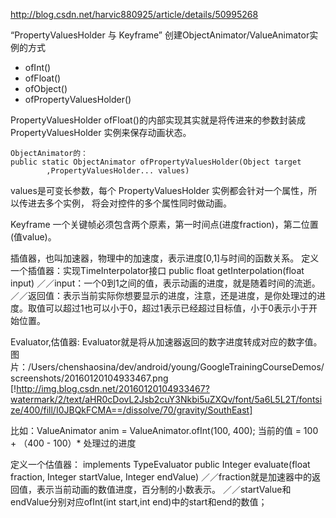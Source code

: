 http://blog.csdn.net/harvic880925/article/details/50995268

“PropertyValuesHolder 与 Keyframe”
创建ObjectAnimator/ValueAnimator实例的方式
* ofInt()
* ofFloat()
* ofObject()
* ofPropertyValuesHolder()

PropertyValuesHolder
ofFloat()的内部实现其实就是将传进来的参数封装成 PropertyValuesHolder 实例来保存动画状态。
```
ObjectAnimator的：
public static ObjectAnimator ofPropertyValuesHolder(Object target
        ,PropertyValuesHolder... values)
```
values是可变长参数，每个 PropertyValuesHolder 实例都会针对一个属性，所以传进去多个实例，
将会对控件的多个属性同时做动画。

Keyframe
一个关键帧必须包含两个原素，第一时间点(进度fraction)，第二位置(值value)。


插值器，也叫加速器，物理中的加速度，表示进度[0,1]与时间的函数关系。
定义一个插值器：实现TimeInterpolator接口
public float getInterpolation(float input)
／／input：一个0到1之间的值，表示动画的进度，就是随着时间的流逝。
／／返回值：表示当前实际你想要显示的进度，注意，还是进度，是你处理过的进度。取值可以超过1也可以小于0，超过1表示已经超过目标值，小于0表示小于开始位置。



Evaluator,估值器: Evaluator就是将从加速器返回的数字进度转成对应的数字值。
图片：/Users/chenshaosina/dev/android/young/GoogleTrainingCourseDemos/screenshots/20160120104933467.png
[!http://img.blog.csdn.net/20160120104933467?watermark/2/text/aHR0cDovL2Jsb2cuY3Nkbi5uZXQv/font/5a6L5L2T/fontsize/400/fill/I0JBQkFCMA==/dissolve/70/gravity/SouthEast]

比如：ValueAnimator anim = ValueAnimator.ofInt(100, 400);
当前的值 = 100 + （400 - 100）* 处理过的进度

定义一个估值器： implements TypeEvaluator<T>
public Integer evaluate(float fraction, Integer startValue, Integer endValue)
／／fraction就是加速器中的返回值，表示当前动画的数值进度，百分制的小数表示。
／／startValue和endValue分别对应ofInt(int start,int end)中的start和end的数值；




















